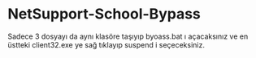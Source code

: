 # NetSupport-School-Bypass

Sadece 3 dosyayı da aynı klasöre taşıyıp byoass.bat ı açacaksınız ve en üstteki client32.exe ye sağ tıklayıp suspend i seçeceksiniz.
